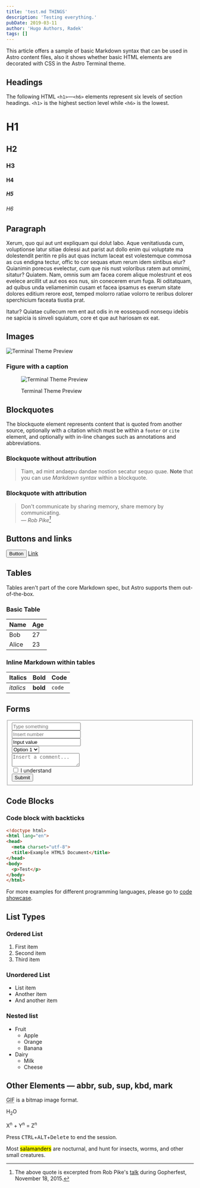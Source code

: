 ```yaml
---
title: 'test.md THINGS'
description: 'Testing everything.'
pubDate: 2019-03-11
author: 'Hugo Authors, Radek'
tags: []
---
```

This article offers a sample of basic Markdown syntax that can be used in Astro content files, also it shows whether basic HTML elements are decorated with CSS in the Astro Terminal theme.

## Headings

The following HTML `<h1>`—`<h6>` elements represent six levels of section headings. `<h1>` is the highest section level while `<h6>` is the lowest.

# H1
## H2
### H3
#### H4
##### H5
###### H6

## Paragraph

Xerum, quo qui aut unt expliquam qui dolut labo. Aque venitatiusda cum, voluptionse latur sitiae dolessi aut parist aut dollo enim qui voluptate ma dolestendit peritin re plis aut quas inctum laceat est volestemque commosa as cus endigna tectur, offic to cor sequas etum rerum idem sintibus eiur? Quianimin porecus evelectur, cum que nis nust voloribus ratem aut omnimi, sitatur? Quiatem. Nam, omnis sum am facea corem alique molestrunt et eos evelece arcillit ut aut eos eos nus, sin conecerem erum fuga. Ri oditatquam, ad quibus unda veliamenimin cusam et facea ipsamus es exerum sitate dolores editium rerore eost, temped molorro ratiae volorro te reribus dolorer sperchicium faceata tiustia prat.

Itatur? Quiatae cullecum rem ent aut odis in re eossequodi nonsequ idebis ne sapicia is sinveli squiatum, core et que aut hariosam ex eat.

## Images

![Terminal Theme Preview](https://raw.githubusercontent.com/panr/hugo-theme-terminal/refs/heads/master/images/terminal-theme.png?raw=true)

### Figure with a caption

<figure>
  <img src="https://raw.githubusercontent.com/panr/hugo-theme-terminal/refs/heads/master/images/terminal-theme.png?raw=true" alt="Terminal Theme Preview">
  <figcaption>
    <p>Terminal Theme Preview</p>
  </figcaption>
</figure>

## Blockquotes

The blockquote element represents content that is quoted from another source, optionally with a citation which must be within a `footer` or `cite` element, and optionally with in-line changes such as annotations and abbreviations.

### Blockquote without attribution

> Tiam, ad mint andaepu dandae nostion secatur sequo quae.
> **Note** that you can use *Markdown syntax* within a blockquote.

### Blockquote with attribution

> Don't communicate by sharing memory, share memory by communicating.  
> — <cite>Rob Pike[^1]</cite>

[^1]: The above quote is excerpted from Rob Pike's [talk](https://www.youtube.com/watch?v=PAAkCSZUG1c) during Gopherfest, November 18, 2015.

## Buttons and links

<button>Button</button>
<a href="#">Link</a>

## Tables

Tables aren't part of the core Markdown spec, but Astro supports them out-of-the-box.

### Basic Table

| Name | Age |
| ---- | --- |
| Bob | 27 |
| Alice | 23 |

### Inline Markdown within tables

| Italics | Bold | Code |
| ------- | ---- | ---- |
| *italics* | **bold** | `code` |

## Forms

<fieldset>
  <input type="text" placeholder="Type something"><br>
  <input type="number" placeholder="Insert number"><br>
  <input type="text" value="Input value"><br>
  <select>
    <option value="1">Option 1</option>
    <option value="2">Option 2</option>
    <option value="3">Option 3</option>
  </select><br>
  <textarea placeholder="Insert a comment..."></textarea><br>
  <label>
    <input type="checkbox"> I understand<br>
  </label>
  <button type="submit">Submit</button>
</fieldset>

## Code Blocks

### Code block with backticks

```html
<!doctype html>
<html lang="en">
<head>
  <meta charset="utf-8">
  <title>Example HTML5 Document</title>
</head>
<body>
  <p>Test</p>
</body>
</html>
```

For more examples for different programming languages, please go to [code showcase](/blog/code-blocks-examples/).

## List Types

### Ordered List

1. First item
2. Second item
3. Third item

### Unordered List

* List item
* Another item
* And another item

### Nested list

* Fruit
  * Apple
  * Orange
  * Banana
* Dairy
  * Milk
  * Cheese

## Other Elements — abbr, sub, sup, kbd, mark

<abbr title="Graphics Interchange Format">GIF</abbr> is a bitmap image format.

H<sub>2</sub>O

X<sup>n</sup> + Y<sup>n</sup> = Z<sup>n</sup>

Press <kbd>CTRL</kbd>+<kbd>ALT</kbd>+<kbd>Delete</kbd> to end the session.

Most <mark>salamanders</mark> are nocturnal, and hunt for insects, worms, and other small creatures.